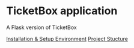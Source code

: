 # TicketBox application

A Flask version of TicketBox

[Installation & Setup Environment](doc/installation.md)
[Project Stucture](doc/project-structure.txt)
